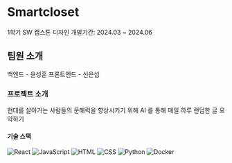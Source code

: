 # Smartcloset
1학기 SW 캡스톤 디자인
개발기간: 2024.03 ~ 2024.06

## 팀원 소개
백엔드 - 윤성훈
프론트엔드 - 신은섭

### 프로젝트 소개
현대를 살아가는 사람들의 문해력을 향상시키기 위해 AI 를 통해 매일 하루 랜덤한 글 요약하기

#### 기술 스택
![React](https://img.shields.io/badge/React-61DAFB?style=flat&logo=React&logoColor=white)
![JavaScript](https://img.shields.io/badge/JavaScript-61DAFB?style=flat&logo=React&logoColor=white)
![HTML](https://img.shields.io/badge/HTML-E34F26?style=flat&logo=HTML5&logoColor=white)
![CSS](https://img.shields.io/badge/CSS-1572B6?style=flat&logo=CSS3&logoColor=white)
![Python](https://img.shields.io/badge/Python-007396?style=flat&logo=Java&logoColor=white)
![Docker](https://img.shields.io/badge/Docker-007396?style=flat&logo=Java&logoColor=white)

